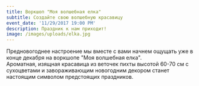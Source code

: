 ```yaml
---
title: Воркшоп "Моя волшебная елка"
subtitle: Создайте свою волшебную красавицу
event_date: '11/29/2017 19:00 PM'
description: Праздник к нам приходит!
image: /images/uploads/elka.jpg
---
```

Предновогоднее настроение мы вместе с вами начнем ощущать уже в конце декабря на воркшопе "Моя волшебная елка".\
Ароматная, изящная красавица из веточек пихты высотой 60-70 см с сухоцветами и завораживающим новогодним декором станет настоящим символом предстоящих праздников.
